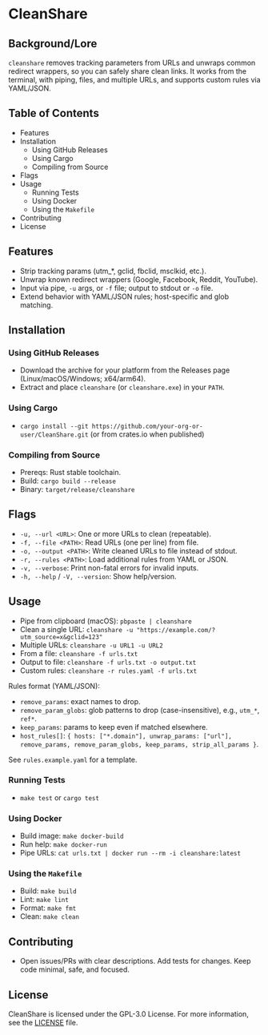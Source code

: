 # CleanShare

## Background/Lore
`cleanshare` removes tracking parameters from URLs and unwraps common redirect wrappers, so you can safely share clean links. It works from the terminal, with piping, files, and multiple URLs, and supports custom rules via YAML/JSON.

## Table of Contents
- Features
- Installation
  - Using GitHub Releases
  - Using Cargo
  - Compiling from Source
- Flags
- Usage
  - Running Tests
  - Using Docker
  - Using the `Makefile`
- Contributing
- License

## Features
- Strip tracking params (utm_*, gclid, fbclid, msclkid, etc.).
- Unwrap known redirect wrappers (Google, Facebook, Reddit, YouTube).
- Input via pipe, `-u` args, or `-f` file; output to stdout or `-o` file.
- Extend behavior with YAML/JSON rules; host-specific and glob matching.

## Installation

### Using GitHub Releases
- Download the archive for your platform from the Releases page (Linux/macOS/Windows; x64/arm64).
- Extract and place `cleanshare` (or `cleanshare.exe`) in your `PATH`.

### Using Cargo
- `cargo install --git https://github.com/your-org-or-user/CleanShare.git` (or from crates.io when published)

### Compiling from Source
- Prereqs: Rust stable toolchain.
- Build: `cargo build --release`
- Binary: `target/release/cleanshare`

## Flags
- `-u, --url <URL>`: One or more URLs to clean (repeatable).
- `-f, --file <PATH>`: Read URLs (one per line) from file.
- `-o, --output <PATH>`: Write cleaned URLs to file instead of stdout.
- `-r, --rules <PATH>`: Load additional rules from YAML or JSON.
- `-v, --verbose`: Print non-fatal errors for invalid inputs.
- `-h, --help` / `-V, --version`: Show help/version.

## Usage
- Pipe from clipboard (macOS): `pbpaste | cleanshare`
- Clean a single URL: `cleanshare -u "https://example.com/?utm_source=x&gclid=123"`
- Multiple URLs: `cleanshare -u URL1 -u URL2`
- From a file: `cleanshare -f urls.txt`
- Output to file: `cleanshare -f urls.txt -o output.txt`
- Custom rules: `cleanshare -r rules.yaml -f urls.txt`

Rules format (YAML/JSON):
- `remove_params`: exact names to drop.
- `remove_param_globs`: glob patterns to drop (case-insensitive), e.g., `utm_*`, `ref*`.
- `keep_params`: params to keep even if matched elsewhere.
- `host_rules[]`: `{ hosts: ["*.domain"], unwrap_params: ["url"], remove_params, remove_param_globs, keep_params, strip_all_params }`.

See `rules.example.yaml` for a template.

### Running Tests
- `make test` or `cargo test`

### Using Docker
- Build image: `make docker-build`
- Run help: `make docker-run`
- Pipe URLs: `cat urls.txt | docker run --rm -i cleanshare:latest`

### Using the `Makefile`
- Build: `make build`
- Lint: `make lint`
- Format: `make fmt`
- Clean: `make clean`

## Contributing
- Open issues/PRs with clear descriptions. Add tests for changes. Keep code minimal, safe, and focused.

## License
CleanShare is licensed under the GPL-3.0 License. For more information, see the [LICENSE](LICENSE) file.
